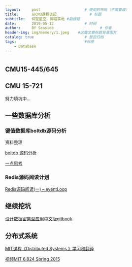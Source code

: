 ```yaml
---
layout:     post                    # 使用的布局（不需要改）
title:      从CMU课程谈起               # 标题 
subtitle:   仰望星空，脚踏实地 #副标题
date:       2019-05-12              # 时间
author:     BY Seaside                     # 作者
header-img: img/memory/1.jpeg    #这篇文章标题背景图片
catalog: true                       # 是否归档
tags:                               #标签
    - Database
---
```




# 

## CMU15-445/645 





## CMU 15-721

努力填坑中...



## 一些数据库分析

### 键值数据库boltdb源码分析

资料整理

[boltdb 源码分析](<https://youjiali1995.github.io/storage/boltdb/>)

[一点思考](https://youjiali1995.github.io/database/CMU-15445/)



### Redis源码阅读计划

[Redis源码阅读(一) – eventLoop](<https://youjiali1995.github.io/redis/eventloop/>)



## 继续挖坑

[设计数据密集型应用中文版gitbook](<https://vonng.gitbooks.io/ddia-cn/content/>)



## 分布式系统

[MIT课程《Distributed Systems 》学习和翻译](<https://github.com/feixiao/Distributed-Systems>)

[视频MIT 6.824 Spring 2015](<https://www.youtube.com/playlist?list=PL2e1VWknVg6hgKFd3XOT0b3g_r3AFd4lH>)
